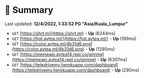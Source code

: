 # 📖 Summary
Last updated: **12/4/2022, 1:33:52 PG "Asia/Kuala_Lumpur"**

- `GET` [https://shrt.ml](https://shrt.ml) - **Up** (6244ms)
- `GET` [https://hst.aytea.ml/](https://hst.aytea.ml/) - **Up** (199ms)
- `GET` [https://color.aytea.ml/4b31d6.png](https://color.aytea.ml/4b31d6.png) - **Up** (1295ms)
- `GET` [https://memeapi.aytea14.repl.co/gimme](https://memeapi.aytea14.repl.co/gimme) - **Up** (6307ms)
- `GET` [https://teledrivemy.herokuapp.com/dashboard](https://teledrivemy.herokuapp.com/dashboard) - **Up** (290ms)
